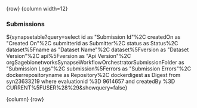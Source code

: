 <!-- markdownlint-disable-next-line first-line-h1 -->
{row}
{column width=12}

### Submissions

${synapsetable?query=select id as "Submission Id"%2C createdOn as "Created
On"%2C submitterid as Submitter%2C status as Status%2C
dataset%5Fname as "Dataset Name"%2C dataset%5Fversion as "Dataset Version"%2C
api%5Fversion as "Api Version"%2C
orgSagebionetworksSynapseWorkflowOrchestratorSubmissionFolder as "Submission
Logs"%2C submission%5Ferrors as "Submission Errors"%2C dockerrepositoryname as
Repository%2C dockerdigest as Digest from  syn23633219 where evaluationid %3D
9614657 and createdBy %3D CURRENT%5FUSER%28%29&showquery=false}

{column}
{row}

